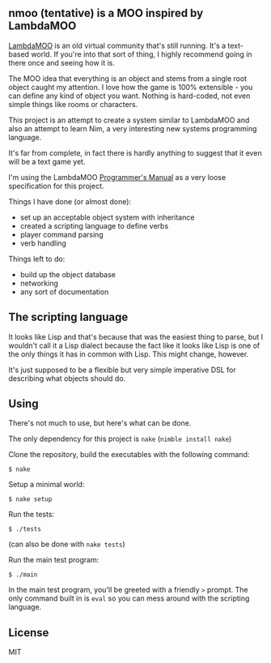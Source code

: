 ## nmoo (tentative) is a MOO inspired by LambdaMOO

[LambdaMOO][1] is an old virtual community that's still running. It's a
text-based world. If you're into that sort of thing, I highly recommend going
in there once and seeing how it is.

The MOO idea that everything is an object and stems from a single root object
caught my attention. I love how the game is 100% extensible - you can define
any kind of object you want. Nothing is hard-coded, not even simple things
like rooms or characters.

This project is an attempt to create a system similar to LambdaMOO and also
an attempt to learn Nim, a very interesting new systems programming language.

It's far from complete, in fact there is hardly anything to suggest that it
even will be a text game yet.

I'm using the LambdaMOO [Programmer's Manual][2] as a very loose specification
for this project. 

Things I have done (or almost done):
  * set up an acceptable object system with inheritance
  * created a scripting language to define verbs
  * player command parsing
  * verb handling

Things left to do:
  * build up the object database
  * networking
  * any sort of documentation

  [1]: http://en.wikipedia.org/wiki/LambdaMOO
  [2]: http://www.hayseed.net/MOO/manuals/ProgrammersManual.html

## The scripting language

It looks like Lisp and that's because that was the easiest thing to parse, but
I wouldn't call it a Lisp dialect because the fact like it looks like Lisp is
one of the only things it has in common with Lisp. This might change, however.

It's just supposed to be a flexible but very simple imperative DSL for describing
what objects should do.

## Using

There's not much to use, but here's what can be done.

The only dependency for this project is `nake` (`nimble install nake`)

Clone the repository, build the executables with the following command:

```
$ nake
```

Setup a minimal world:

```
$ nake setup
```

Run the tests:

```
$ ./tests
```

(can also be done with `nake tests`)

Run the main test program:
```
$ ./main
```

In the main test program, you'll be greeted with a friendly `>` prompt. The only
command built in is `eval` so you can mess around with the scripting language.

## License

MIT
